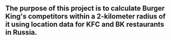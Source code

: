 ## The purpose of this project is to calculate Burger King's competitors within a 2-kilometer radius of it using location data for KFC and BK restaurants in Russia.
